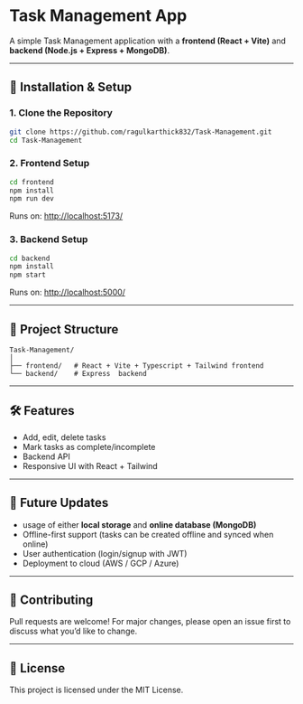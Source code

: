 # Task Management App

A simple Task Management application with a **frontend (React + Vite)** and **backend (Node.js + Express + MongoDB)**.

---

## 🚀 Installation & Setup

### 1. Clone the Repository
```sh
git clone https://github.com/ragulkarthick832/Task-Management.git
cd Task-Management
```

### 2. Frontend Setup
```sh
cd frontend
npm install
npm run dev
```
Runs on: [http://localhost:5173/](http://localhost:8080/) 

### 3. Backend Setup
```sh
cd backend
npm install
npm start
```
Runs on: [http://localhost:5000/](http://localhost:5000/) 

---

## 📂 Project Structure
```plaintext
Task-Management/
│
├── frontend/   # React + Vite + Typescript + Tailwind frontend
└── backend/    # Express  backend
```

---

## 🛠 Features
- Add, edit, delete tasks  
- Mark tasks as complete/incomplete  
- Backend API
- Responsive UI with React + Tailwind  

---

## 🔮 Future Updates
- usage of either **local storage** and **online database (MongoDB)**  
- Offline-first support (tasks can be created offline and synced when online)  
- User authentication (login/signup with JWT)  
- Deployment to cloud (AWS / GCP / Azure)  

---

## 🤝 Contributing
Pull requests are welcome! For major changes, please open an issue first to discuss what you’d like to change.  

---

## 📄 License
This project is licensed under the MIT License.
